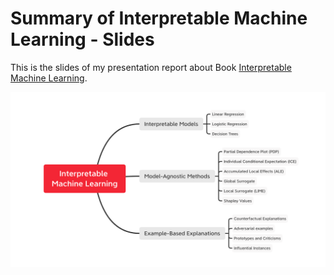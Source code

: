 # Summary of Interpretable Machine Learning - Slides
This is the slides of my presentation report about Book [Interpretable Machine Learning](https://leanpub.com/interpretable-machine-learning).

![](Structure.png)
